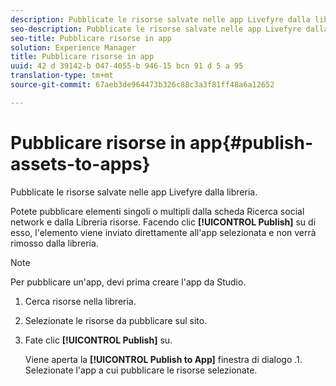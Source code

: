 ```yaml
---
description: Pubblicate le risorse salvate nelle app Livefyre dalla libreria.
seo-description: Pubblicate le risorse salvate nelle app Livefyre dalla libreria.
seo-title: Pubblicare risorse in app
solution: Experience Manager
title: Pubblicare risorse in app
uuid: 42 d 39142-b 047-4055-b 946-15 bcn 91 d 5 a 95
translation-type: tm+mt
source-git-commit: 67aeb3de964473b326c88c3a3f81ff48a6a12652

---
```



# Pubblicare risorse in app{#publish-assets-to-apps}

Pubblicate le risorse salvate nelle app Livefyre dalla libreria.

Potete pubblicare elementi singoli o multipli dalla scheda Ricerca social network e dalla Libreria risorse. Facendo clic **[!UICONTROL Publish]** su di esso, l&#39;elemento viene inviato direttamente all&#39;app selezionata e non verrà rimosso dalla libreria.

>[!NOTE]
>
>Per pubblicare un&#39;app, devi prima creare l&#39;app da Studio.

1. Cerca risorse nella libreria.
1. Selezionate le risorse da pubblicare sul sito.
1. Fate clic **[!UICONTROL Publish]** su.

   Viene aperta la **[!UICONTROL Publish to App]** finestra di dialogo .1. Selezionate l&#39;app a cui pubblicare le risorse selezionate.
